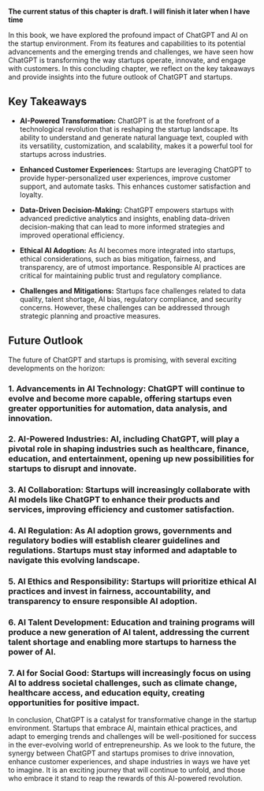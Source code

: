 **The current status of this chapter is draft. I will finish it later when I have time**

In this book, we have explored the profound impact of ChatGPT and AI on the startup environment. From its features and capabilities to its potential advancements and the emerging trends and challenges, we have seen how ChatGPT is transforming the way startups operate, innovate, and engage with customers. In this concluding chapter, we reflect on the key takeaways and provide insights into the future outlook of ChatGPT and startups.

**Key Takeaways**
-----------------

* **AI-Powered Transformation:** ChatGPT is at the forefront of a technological revolution that is reshaping the startup landscape. Its ability to understand and generate natural language text, coupled with its versatility, customization, and scalability, makes it a powerful tool for startups across industries.

* **Enhanced Customer Experiences:** Startups are leveraging ChatGPT to provide hyper-personalized user experiences, improve customer support, and automate tasks. This enhances customer satisfaction and loyalty.

* **Data-Driven Decision-Making:** ChatGPT empowers startups with advanced predictive analytics and insights, enabling data-driven decision-making that can lead to more informed strategies and improved operational efficiency.

* **Ethical AI Adoption:** As AI becomes more integrated into startups, ethical considerations, such as bias mitigation, fairness, and transparency, are of utmost importance. Responsible AI practices are critical for maintaining public trust and regulatory compliance.

* **Challenges and Mitigations:** Startups face challenges related to data quality, talent shortage, AI bias, regulatory compliance, and security concerns. However, these challenges can be addressed through strategic planning and proactive measures.

**Future Outlook**
------------------

The future of ChatGPT and startups is promising, with several exciting developments on the horizon:

### 1. **Advancements in AI Technology:** ChatGPT will continue to evolve and become more capable, offering startups even greater opportunities for automation, data analysis, and innovation.

### 2. **AI-Powered Industries:** AI, including ChatGPT, will play a pivotal role in shaping industries such as healthcare, finance, education, and entertainment, opening up new possibilities for startups to disrupt and innovate.

### 3. **AI Collaboration:** Startups will increasingly collaborate with AI models like ChatGPT to enhance their products and services, improving efficiency and customer satisfaction.

### 4. **AI Regulation:** As AI adoption grows, governments and regulatory bodies will establish clearer guidelines and regulations. Startups must stay informed and adaptable to navigate this evolving landscape.

### 5. **AI Ethics and Responsibility:** Startups will prioritize ethical AI practices and invest in fairness, accountability, and transparency to ensure responsible AI adoption.

### 6. **AI Talent Development:** Education and training programs will produce a new generation of AI talent, addressing the current talent shortage and enabling more startups to harness the power of AI.

### 7. **AI for Social Good:** Startups will increasingly focus on using AI to address societal challenges, such as climate change, healthcare access, and education equity, creating opportunities for positive impact.

In conclusion, ChatGPT is a catalyst for transformative change in the startup environment. Startups that embrace AI, maintain ethical practices, and adapt to emerging trends and challenges will be well-positioned for success in the ever-evolving world of entrepreneurship. As we look to the future, the synergy between ChatGPT and startups promises to drive innovation, enhance customer experiences, and shape industries in ways we have yet to imagine. It is an exciting journey that will continue to unfold, and those who embrace it stand to reap the rewards of this AI-powered revolution.
